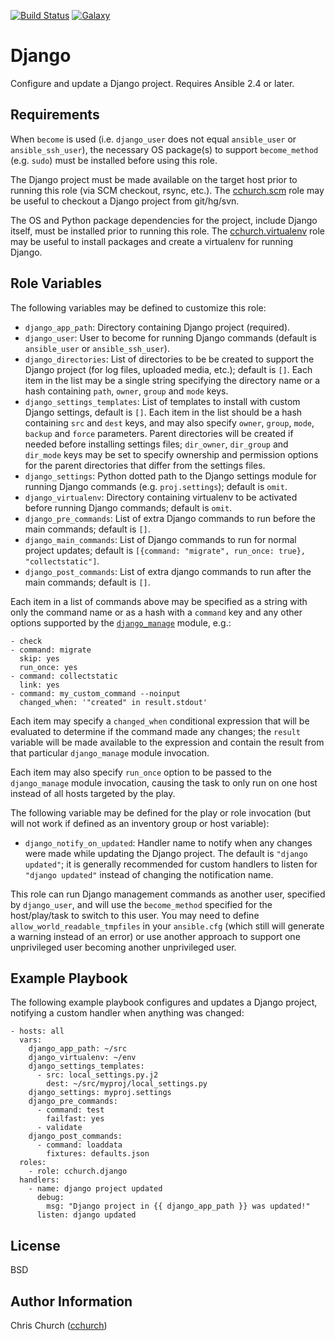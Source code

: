 [![Build Status](http://img.shields.io/travis/cchurch/ansible-role-django.svg)](https://travis-ci.org/cchurch/ansible-role-django)
[![Galaxy](http://img.shields.io/badge/galaxy-cchurch.django-blue.svg)](https://galaxy.ansible.com/cchurch/django/)

Django
======

Configure and update a Django project. Requires Ansible 2.4 or later.

Requirements
------------

When `become` is used (i.e. `django_user` does not equal `ansible_user` or
`ansible_ssh_user`), the necessary OS package(s) to support `become_method`
(e.g. `sudo`) must be installed before using this role.

The Django project must be made available on the target host prior to running
this role (via SCM checkout, rsync, etc.). The
[cchurch.scm](https://galaxy.ansible.com/cchurch/scm) role may
be useful to checkout a Django project from git/hg/svn.

The OS and Python package dependencies for the project, include Django itself,
must be installed prior to running this role. The
[cchurch.virtualenv](https://galaxy.ansible.com/cchurch/virtualenv) role may
be useful to install packages and create a virtualenv for running Django.

Role Variables
--------------

The following variables may be defined to customize this role:

- `django_app_path`: Directory containing Django project (required).
- `django_user`: User to become for running Django commands (default is
  `ansible_user` or `ansible_ssh_user`).
- `django_directories`: List of directories to be be created to support the
  Django project (for log files, uploaded media, etc.); default is `[]`. Each
  item in the list may be a single string specifying the directory name or a
  hash containing `path`, `owner`, `group` and `mode` keys.
- `django_settings_templates`: List of templates to install with custom Django
  settings, default is `[]`.  Each item in the list should be a hash containing
  `src` and `dest` keys, and may also specify `owner`, `group`, `mode`, `backup`
  and `force` parameters. Parent directories will be created if needed before
  installing settings files; `dir_owner`, `dir_group` and `dir_mode` keys may
  be set to specify ownership and permission options for the parent
  directories that differ from the settings files.
- `django_settings`: Python dotted path to the Django settings module for
  running Django commands (e.g. `proj.settings`); default is `omit`.
- `django_virtualenv`: Directory containing virtualenv to be activated before
  running Django commands; default is `omit`.
- `django_pre_commands`: List of extra Django commands to run before the main
  commands; default is `[]`.
- `django_main_commands`: List of Django commands to run for normal project
  updates; default is `[{command: "migrate", run_once: true}, "collectstatic"]`.
- `django_post_commands`: List of extra django commands to run after the main
  commands; default is `[]`.

Each item in a list of commands above may be specified as a string with only
the command name or as a hash with a `command` key and any other options
supported by the [`django_manage`](https://docs.ansible.com/ansible/latest/modules/django_manage_module.html)
module, e.g.:

    - check
    - command: migrate
      skip: yes
      run_once: yes
    - command: collectstatic
      link: yes
    - command: my_custom_command --noinput
      changed_when: '"created" in result.stdout'

Each item may specify a `changed_when` conditional expression that will be
evaluated to determine if the command made any changes; the `result` variable
will be made available to the expression and contain the result from that
particular `django_manage` module invocation.

Each item may also specify `run_once` option to be passed to the `django_manage`
module invocation, causing the task to only run on one host instead of all
hosts targeted by the play.

The following variable may be defined for the play or role invocation (but will
not work if defined as an inventory group or host variable):

- `django_notify_on_updated`: Handler name to notify when any changes were made
  while updating the Django project. The default is `"django updated"`; it is
  generally recommended for custom handlers to listen for `"django updated"`
  instead of changing the notification name.

This role can run Django management commands as another user, specified by
`django_user`, and will use the `become_method` specified for the
host/play/task to switch to this user. You may need to define
`allow_world_readable_tmpfiles` in your `ansible.cfg` (which still will
generate a warning instead of an error) or use another approach to support one
unprivileged user becoming another unprivileged user.

Example Playbook
----------------

The following example playbook configures and updates a Django project,
notifying a custom handler when anything was changed:

    - hosts: all
      vars:
        django_app_path: ~/src
        django_virtualenv: ~/env
        django_settings_templates:
          - src: local_settings.py.j2
            dest: ~/src/myproj/local_settings.py
        django_settings: myproj.settings
        django_pre_commands:
          - command: test
            failfast: yes
          - validate
        django_post_commands:
          - command: loaddata
            fixtures: defaults.json
      roles:
        - role: cchurch.django
      handlers:
        - name: django project updated
          debug:
            msg: "Django project in {{ django_app_path }} was updated!"
          listen: django updated

License
-------

BSD

Author Information
------------------

Chris Church ([cchurch](https://github.com/cchurch))
